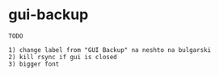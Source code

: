 # gui-backup

```
TODO

1) change label from "GUI Backup" na neshto na bulgarski
2) kill rsync if gui is closed
3) bigger font
```
